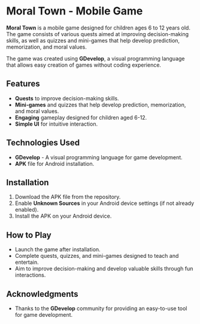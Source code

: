 # Moral Town - Mobile Game

**Moral Town** is a mobile game designed for children ages 6 to 12 years old. The game consists of various quests aimed at improving decision-making skills, as well as quizzes and mini-games that help develop prediction, memorization, and moral values.

The game was created using **GDevelop**, a visual programming language that allows easy creation of games without coding experience.

## Features

- **Quests** to improve decision-making skills.
- **Mini-games** and quizzes that help develop prediction, memorization, and moral values.
- **Engaging** gameplay designed for children aged 6-12.
- **Simple UI** for intuitive interaction.

## Technologies Used

- **GDevelop** - A visual programming language for game development.
- **APK** file for Android installation.

## Installation

1. Download the APK file from the repository.
2. Enable **Unknown Sources** in your Android device settings (if not already enabled).
3. Install the APK on your Android device.

## How to Play

- Launch the game after installation.
- Complete quests, quizzes, and mini-games designed to teach and entertain.
- Aim to improve decision-making and develop valuable skills through fun interactions.

## Acknowledgments

- Thanks to the **GDevelop** community for providing an easy-to-use tool for game development.

